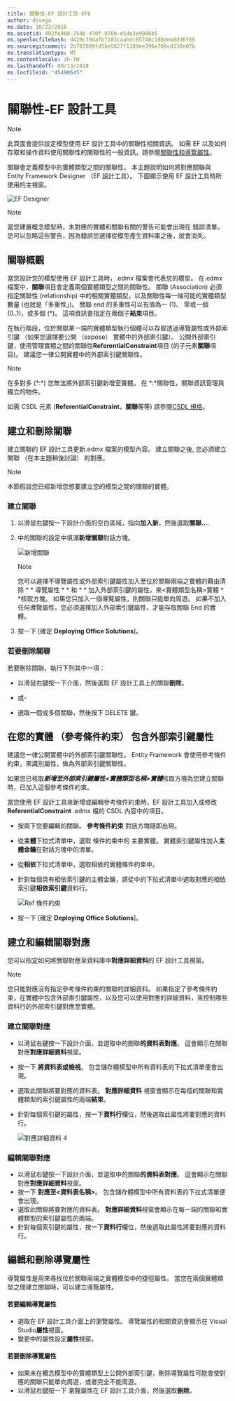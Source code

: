 ```yaml
---
title: 關聯性-EF 設計工具-EF6
author: divega
ms.date: 10/23/2016
ms.assetid: 402fe960-754b-470f-976b-e5de3e9986b5
ms.openlocfilehash: d429c39dafbf183caabdc85748c188deb8dd6f66
ms.sourcegitcommit: 2b787009fd5be5627f1189ee396e708cd130e07b
ms.translationtype: MT
ms.contentlocale: zh-TW
ms.lasthandoff: 09/13/2018
ms.locfileid: "45490645"
---
```

# <a name="relationships---ef-designer"></a>關聯性-EF 設計工具
> [!NOTE]
> 此頁面會提供設定模型使用 EF 設計工具中的關聯性相關資訊。 如需 EF 以及如何存取和操作資料使用關聯性的關聯性的一般資訊，請參閱[關聯性和導覽屬性](~/ef6/fundamentals/relationships.md)。

關聯會定義模型中的實體類型之間的關聯性。 本主題說明如何將對應關聯與 Entity Framework Designer （EF 設計工具）。 下圖顯示使用 EF 設計工具時所使用的主視窗。

![EF Designer](~/ef6/media/efdesigner.png)

> [!NOTE]
> 當您建置概念模型時，未對應的實體和關聯有關的警告可能會出現在 錯誤清單。 您可以忽略這些警告，因為錯誤您選擇從模型產生資料庫之後，就會消失。

## <a name="associations-overview"></a>關聯概觀

當您設計您的模型使用 EF 設計工具時，.edmx 檔案會代表您的模型。 在.edmx 檔案中，**關聯**項目會定義兩個實體類型之間的關聯性。 關聯 (Association) 必須指定關聯性 (relationship) 中的相關實體類型，以及關聯性每一端可能的實體類型數量 (也就是「多重性」)。 關聯 end 的多重性可以有值為一 (1)、 零或一個 (0..1)，或多個 (\*)。 這項資訊會指定在兩個子**結束**項目。

在執行階段，位於關聯某一端的實體類型執行個體可以存取透過導覽屬性或外部索引鍵 （如果您選擇要公開 （expose） 實體中的外部索引鍵）。 公開外部索引鍵，使用管理實體之間的關聯性**ReferentialConstraint**項目 (的子元素**關聯**項目)。 建議您一律公開實體中的外部索引鍵關聯性。

> [!NOTE]
> 在多對多 (\*:\*) 您無法將外部索引鍵新增至實體。 在  \*:\*關聯性，關聯資訊管理與獨立的物件。

如需 CSDL 元素 (**ReferentialConstraint**，**關聯**等等) 請參閱[CSDL 規格](~/ef6/modeling/designer/advanced/edmx/csdl-spec.md)。

## <a name="create-and-delete-associations"></a>建立和刪除關聯

建立關聯的 EF 設計工具更新.edmx 檔案的模型內容。 建立關聯之後, 您必須建立關聯 （在本主題稍後討論） 的對應。

> [!NOTE]
> 本節假設您已經新增您想要建立您的模型之間的關聯的實體。

### <a name="to-create-an-association"></a>建立關聯

1.  以滑鼠右鍵按一下設計介面的空白區域，指向**加入新**，然後選取**關聯...**.
2.  中的關聯的設定中填滿**新增關聯**對話方塊。

    ![新增關聯](~/ef6/media/addassociation.png)

    > [!NOTE]
    > 您可以選擇不導覽屬性或外部索引鍵屬性加入至位於關聯兩端之實體的藉由清除 * * 導覽屬性 * * 和 * * 加入外部索引鍵的屬性，來&lt;實體類型名稱&gt;實體 * *核取方塊。 如果您只加入一個導覽屬性，則關聯只能單向周遊。 如果不加入任何導覽屬性，您必須選擇加入外部索引鍵屬性，才能存取關聯 End 的實體。
    
3.  按一下 [確定 **Deploying Office Solutions**]。

### <a name="to-delete-an-association"></a>若要刪除關聯

若要刪除關聯，執行下列其中一項：

-   以滑鼠右鍵按一下介面，然後選取 EF 設計工具上的關聯**刪除**。

- 或-

-   選取一個或多個關聯，然後按下 DELETE 鍵。

## <a name="include-foreign-key-properties-in-your-entities-referential-constraints"></a>在您的實體 （參考條件約束） 包含外部索引鍵屬性

建議您一律公開實體中的外部索引鍵關聯性。 Entity Framework 會使用參考條件約束，來識別屬性，做為外部索引鍵關聯性。

如果您已核取***新增至外部索引鍵屬性&lt;實體類型名稱&gt;實體***核取方塊為您建立關聯時，已加入這個參考條件約束。

當您使用 EF 設計工具來新增或編輯參考條件約束時，EF 設計工具加入或修改**ReferentialConstraint** .edmx 檔的 CSDL 內容中的項目。

-   按兩下您要編輯的關聯。
    **參考條件約束** 對話方塊隨即出現。
-   從**主體**下拉式清單中，選取 條件約束中的 主要實體。
    實體索引鍵屬性加入**主體金鑰**在對話方塊中的清單。
-   從**相依**下拉式清單中，選取相依的實體條件約束中。
-   針對每個具有相依索引鍵的主體金鑰，請從中的下拉式清單中選取對應的相依索引鍵**相依索引鍵**資料行。

    ![Ref 條件約束](~/ef6/media/refconstraint.png)

-   按一下 [確定 **Deploying Office Solutions**]。

## <a name="create-and-edit-association-mappings"></a>建立和編輯關聯對應

您可以指定如何將關聯對應至資料庫中**對應詳細資料**的 EF 設計工具視窗。

> [!NOTE]
> 您只能對應沒有指定參考條件約束的關聯的詳細資料。 如果指定了參考條件約束，在實體中包含外部索引鍵屬性，以及您可以使用對應的詳細資料，來控制哪些資料行的外部索引鍵對應至實體。

### <a name="create-an-association-mapping"></a>建立關聯對應

-   以滑鼠右鍵按一下設計介面，並選取中的關聯**的資料表對應**。
    這會顯示在關聯對應**對應詳細資料**視窗。
-   按一下 **將資料表或檢視**。
    包含儲存體模型中所有資料表的下拉式清單便會出現。
-   選取此關聯將要對應的資料表。
    **對應詳細資料** 視窗會顯示在每個的關聯和實體類型的索引鍵屬性的兩端**結束**。
-   針對每個索引鍵的屬性，按一下**資料行**欄位，然後選取此屬性將要對應的資料行。

    ![對應詳細資料 4](~/ef6/media/mappingdetails4.png)

### <a name="edit-an-association-mapping"></a>編輯關聯對應

-   以滑鼠右鍵按一下設計介面，並選取中的關聯**的資料表對應**。
    這會顯示在關聯對應**對應詳細資料**視窗。
-   按一下 **對應至&lt;資料表名稱&gt;**。
    包含儲存體模型中所有資料表的下拉式清單便會出現。
-   選取此關聯將要對應的資料表。
    **對應詳細資料**視窗會顯示在每一端的關聯和實體類型的索引鍵屬性的兩端。
-   針對每個索引鍵的屬性，按一下**資料行**欄位，然後選取此屬性將要對應的資料行。

## <a name="edit-and-delete-navigation-properties"></a>編輯和刪除導覽屬性

導覽屬性是用來尋找位於關聯兩端之實體模型中的捷徑屬性。 當您在兩個實體類型之間建立關聯時，可以建立導覽屬性。

#### <a name="to-edit-navigation-properties"></a>若要編輯導覽屬性

-   選取在 EF 設計工具介面上的瀏覽屬性。
    導覽屬性的相關資訊會顯示在 Visual Studio**屬性**視窗。
-   變更中的屬性設定**屬性**視窗。

#### <a name="to-delete-navigation-properties"></a>若要刪除導覽屬性

-   如果未在概念模型中的實體類型上公開外部索引鍵，刪除導覽屬性可能會使對應的關聯只能單向周遊，或者完全不能周遊。
-   以滑鼠右鍵按一下 瀏覽屬性在 EF 設計工具介面，然後選取**刪除**。

